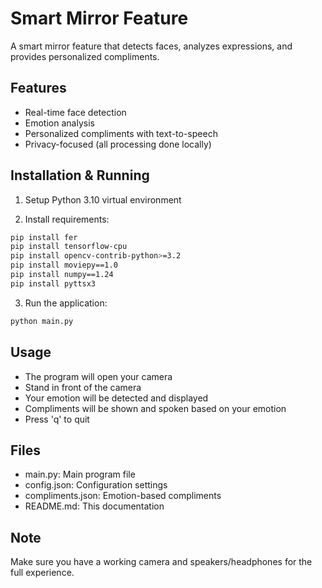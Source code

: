 # Smart Mirror Feature

A smart mirror feature that detects faces, analyzes expressions, and provides personalized compliments.

## Features
- Real-time face detection
- Emotion analysis
- Personalized compliments with text-to-speech
- Privacy-focused (all processing done locally)

## Installation & Running
1. Setup Python 3.10 virtual environment

2. Install requirements:
```bash
pip install fer
pip install tensorflow-cpu
pip install opencv-contrib-python>=3.2
pip install moviepy==1.0
pip install numpy==1.24
pip install pyttsx3
```

3. Run the application:
```bash
python main.py
```

## Usage
- The program will open your camera
- Stand in front of the camera
- Your emotion will be detected and displayed
- Compliments will be shown and spoken based on your emotion
- Press 'q' to quit

## Files
- main.py: Main program file
- config.json: Configuration settings
- compliments.json: Emotion-based compliments
- README.md: This documentation

## Note
Make sure you have a working camera and speakers/headphones for the full experience.
